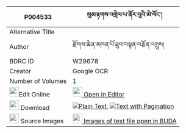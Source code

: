 |P004533|སུམ་རྟགས་འགྲེལ་པ་ནོར་བུའི་མེ་ལོང་། 
| --- | --- 
|Alternative Title |
|Author| རྫོགས་ཆེན་མཁན་པོ་ཐུབ་བསྟན་བརྩོན་འགྲུས།
|BDRC ID | W29678
|Creator | Google OCR
|Number of Volumes| 1
|<img width="25" src="https://img.icons8.com/color/25/000000/edit-property.png">Edit Online| [<img width="25" src="https://avatars.githubusercontent.com/u/45091458?s=200&v=4"> Open in Editor](http://editor.openpecha.org/P004533)
|<img width="25" src="https://img.icons8.com/fluent/48/000000/download-2.png"/>  Download | [![](https://img.icons8.com/color/20/000000/txt.png)Plain Text](https://github.com/Openpecha/P004533/releases/download/v1/sum_tak_drelpa_norbu_i_melong_plain_P004533.zip), [![](https://img.icons8.com/color/20/000000/txt.png)Text with Pagination](https://github.com/Openpecha/P004533/releases/download/v1/sum_tak_drelpa_norbu_i_melong_pages_P004533.zip)
|<img width="25" src="https://img.icons8.com/plasticine/100/000000/pictures-folder.png"/>  Source Images | [<img width="25" src="https://library.bdrc.io/icons/BUDA-small.svg"> Images of text file open in BUDA](https://library.bdrc.io/show/bdr:W29678)